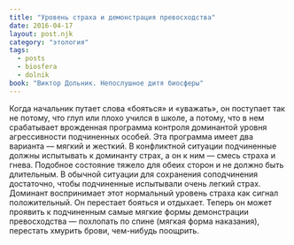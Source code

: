 ```yaml
---
title: "Уровень страха и демонстрация превосходства"
date: 2016-04-17
layout: post.njk
category: "этология"
tags:
  - posts
  - biosfera
  - dolnik
book: "Виктор Дольник. Непослушное дитя биосферы"
---
```


Когда начальник путает слова «бояться» и «уважать», он поступает так не потому, что глуп или плохо учился в школе, а потому, что в нем срабатывает врожденная программа контроля доминантой уровня агрессивности подчиненных особей. Эта программа имеет два варианта — мягкий и жесткий. В конфликтной ситуации подчиненные должны испытывать к доминанту страх, а он к ним — смесь страха и гнева. Подобное состояние тяжело для обеих сторон и не должно быть длительным. В обычной ситуации для сохранения соподчинения достаточно, чтобы подчиненные испытывали очень легкий страх. Доминант воспринимает этот нормальный уровень страха как сигнал положительный. Он перестает бояться и отдыхает. Теперь он может проявить к подчиненным самые мягкие формы демонстрации превосходства — похлопать по спине (мягкая форма наказания), перестать хмурить брови, чем-нибудь поощрить.
